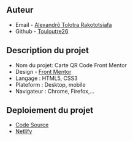 ## Auteur

- Email - [Alexandrô Tolotra Rakototsiafa](tolotrarakototsiafa@gmail.com)
- Github - [Touloutre26](https://https://github.com/Touloutre26)


## Description du projet 

- Nom du projet: Carte QR Code Front Mentor
- Design - [Front Mentor](https://frontmentor.com)
- Langage : HTML5, CSS3
- Plateform : Desktop, mobile
- Navigateur : Chrome, Firefox,...


## Deploiement du projet

- [Code Source](https://github.com/Touloutre26/FrontChallenge.git)
- [Netlify](https://qr-code-front-challenge.netlify.app)



